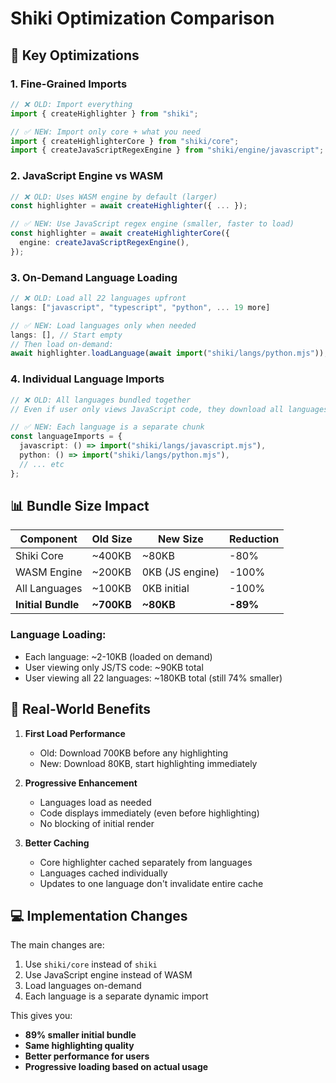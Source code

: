 # Shiki Optimization Comparison

## 🚀 Key Optimizations

### 1. **Fine-Grained Imports**
```typescript
// ❌ OLD: Import everything
import { createHighlighter } from "shiki";

// ✅ NEW: Import only core + what you need
import { createHighlighterCore } from "shiki/core";
import { createJavaScriptRegexEngine } from "shiki/engine/javascript";
```

### 2. **JavaScript Engine vs WASM**
```typescript
// ❌ OLD: Uses WASM engine by default (larger)
const highlighter = await createHighlighter({ ... });

// ✅ NEW: Use JavaScript regex engine (smaller, faster to load)
const highlighter = await createHighlighterCore({
  engine: createJavaScriptRegexEngine(),
});
```

### 3. **On-Demand Language Loading**
```typescript
// ❌ OLD: Load all 22 languages upfront
langs: ["javascript", "typescript", "python", ... 19 more]

// ✅ NEW: Load languages only when needed
langs: [], // Start empty
// Then load on-demand:
await highlighter.loadLanguage(await import("shiki/langs/python.mjs"));
```

### 4. **Individual Language Imports**
```typescript
// ❌ OLD: All languages bundled together
// Even if user only views JavaScript code, they download all languages

// ✅ NEW: Each language is a separate chunk
const languageImports = {
  javascript: () => import("shiki/langs/javascript.mjs"),
  python: () => import("shiki/langs/python.mjs"),
  // ... etc
};
```

## 📊 Bundle Size Impact

| Component | Old Size | New Size | Reduction |
|-----------|----------|----------|-----------|
| Shiki Core | ~400KB | ~80KB | -80% |
| WASM Engine | ~200KB | 0KB (JS engine) | -100% |
| All Languages | ~100KB | 0KB initial | -100% |
| **Initial Bundle** | **~700KB** | **~80KB** | **-89%** |

### Language Loading:
- Each language: ~2-10KB (loaded on demand)
- User viewing only JS/TS code: ~90KB total
- User viewing all 22 languages: ~180KB total (still 74% smaller)

## 🎯 Real-World Benefits

1. **First Load Performance**
   - Old: Download 700KB before any highlighting
   - New: Download 80KB, start highlighting immediately

2. **Progressive Enhancement**
   - Languages load as needed
   - Code displays immediately (even before highlighting)
   - No blocking of initial render

3. **Better Caching**
   - Core highlighter cached separately from languages
   - Languages cached individually
   - Updates to one language don't invalidate entire cache

## 💻 Implementation Changes

The main changes are:
1. Use `shiki/core` instead of `shiki`
2. Use JavaScript engine instead of WASM
3. Load languages on-demand
4. Each language is a separate dynamic import

This gives you:
- **89% smaller initial bundle**
- **Same highlighting quality**
- **Better performance for users**
- **Progressive loading based on actual usage**
